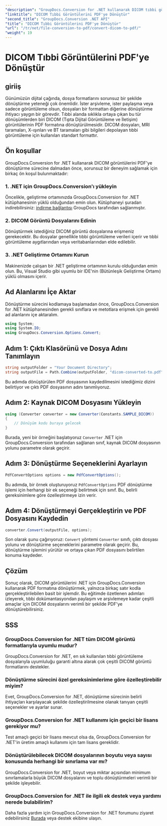 ```yaml
---
"description": "GroupDocs.Conversion for .NET kullanarak DICOM tıbbi görüntülerini zahmetsizce PDF formatına dönüştürün. Esnek, verimli ve özelleştirilebilir dönüştürme çözümü."
"linktitle": "DICOM Tıbbi Görüntülerini PDF'ye Dönüştür"
"second_title": "GroupDocs.Conversion .NET API"
"title": "DICOM Tıbbi Görüntülerini PDF'ye Dönüştür"
"url": "/tr/net/file-conversion-to-pdf/convert-dicom-to-pdf/"
"weight": 19
---
```


# DICOM Tıbbi Görüntülerini PDF'ye Dönüştür

## giriiş
Günümüzün dijital çağında, dosya formatlarını sorunsuz bir şekilde dönüştürme yeteneği çok önemlidir. İster arşivleme, ister paylaşma veya sadece görüntüleme olsun, dosyaları bir formattan diğerine dönüştürme ihtiyacı yaygın bir görevdir. Tıbbi alanda sıklıkla ortaya çıkan bu tür dönüşümlerden biri DICOM (Tıpta Dijital Görüntüleme ve İletişim) görüntülerinin PDF formatına dönüştürülmesidir. DICOM dosyaları, MRI taramaları, X-ışınları ve BT taramaları gibi bilgileri depolayan tıbbi görüntüleme için kullanılan standart formattır.
## Ön koşullar
GroupDocs.Conversion for .NET kullanarak DICOM görüntülerini PDF'ye dönüştürme sürecine dalmadan önce, sorunsuz bir deneyim sağlamak için birkaç ön koşul bulunmaktadır:
### 1. .NET için GroupDocs.Conversion'ı yükleyin
Öncelikle, geliştirme ortamınızda GroupDocs.Conversion for .NET kütüphanesinin yüklü olduğundan emin olun. Kütüphaneyi şuradan indirebilirsiniz: [indirme bağlantısı](https://releases.groupdocs.com/conversion/net/) GroupDocs tarafından sağlanmıştır.
### 2. DICOM Görüntü Dosyalarını Edinin
Dönüştürmek istediğiniz DICOM görüntü dosyalarına erişmeniz gerekecektir. Bu dosyalar genellikle tıbbi görüntüleme verileri içerir ve tıbbi görüntüleme aygıtlarından veya veritabanlarından elde edilebilir.
### 3. .NET Geliştirme Ortamını Kurun
Makinenizde çalışan bir .NET geliştirme ortamının kurulu olduğundan emin olun. Bu, Visual Studio gibi uyumlu bir IDE'nin (Bütünleşik Geliştirme Ortamı) yüklü olmasını içerir.

## Ad Alanlarını İçe Aktar
Dönüştürme sürecini kodlamaya başlamadan önce, GroupDocs.Conversion for .NET kütüphanesinden gerekli sınıflara ve metotlara erişmek için gerekli ad alanlarını içe aktaralım.
```csharp
using System;
using System.IO;
using GroupDocs.Conversion.Options.Convert;
```
## Adım 1: Çıktı Klasörünü ve Dosya Adını Tanımlayın
```csharp
string outputFolder = "Your Document Directory";
string outputFile = Path.Combine(outputFolder, "dicom-converted-to.pdf");
```
Bu adımda dönüştürülen PDF dosyasının kaydedilmesini istediğimiz dizini belirtiyor ve çıktı PDF dosyasının adını tanımlıyoruz.
## Adım 2: Kaynak DICOM Dosyasını Yükleyin
```csharp
using (Converter converter = new Converter(Constants.SAMPLE_DICOM))
{
    // Dönüşüm kodu buraya gelecek
}
```
Burada, yeni bir örneğini başlatıyoruz `Converter` .NET için GroupDocs.Conversion tarafından sağlanan sınıf, kaynak DICOM dosyasının yolunu parametre olarak geçirir.
## Adım 3: Dönüştürme Seçeneklerini Ayarlayın
```csharp
PdfConvertOptions options = new PdfConvertOptions();
```
Bu adımda, bir örnek oluşturuyoruz `PdfConvertOptions` PDF dönüştürme işlemi için herhangi bir ek seçeneği belirtmek için sınıf. Bu, belirli gereksinimlere göre özelleştirmeye izin verir.
## Adım 4: Dönüştürmeyi Gerçekleştirin ve PDF Dosyasını Kaydedin
```csharp
converter.Convert(outputFile, options);
```
Son olarak şunu çağırıyoruz: `Convert` yöntemi `Converter` sınıfı, çıktı dosyası yolunu ve dönüştürme seçeneklerini parametre olarak geçirir. Bu, dönüştürme işlemini yürütür ve ortaya çıkan PDF dosyasını belirtilen konuma kaydeder.

## Çözüm
Sonuç olarak, DICOM görüntülerini .NET için GroupDocs.Conversion kullanarak PDF formatına dönüştürmek, yalnızca birkaç satır kodla gerçekleştirilebilen basit bir işlemdir. Bu eğitimde özetlenen adımları izleyerek, tıbbi dokümantasyondan paylaşım ve arşivlemeye kadar çeşitli amaçlar için DICOM dosyalarını verimli bir şekilde PDF'ye dönüştürebilirsiniz.
## SSS
### GroupDocs.Conversion for .NET tüm DICOM görüntü formatlarıyla uyumlu mudur?
GroupDocs.Conversion for .NET, en sık kullanılan tıbbi görüntüleme dosyalarıyla uyumluluğu garanti altına alarak çok çeşitli DICOM görüntü formatlarını destekler.
### Dönüştürme sürecini özel gereksinimlerime göre özelleştirebilir miyim?
Evet, GroupDocs.Conversion for .NET, dönüştürme sürecinin belirli ihtiyaçları karşılayacak şekilde özelleştirilmesine olanak tanıyan çeşitli seçenekler ve ayarlar sunar.
### GroupDocs.Conversion for .NET kullanımı için geçici bir lisans gerekiyor mu?
Test amaçlı geçici bir lisans mevcut olsa da, GroupDocs.Conversion for .NET'in üretim amaçlı kullanımı için tam lisans gereklidir.
### Dönüştürülebilecek DICOM dosyalarının boyutu veya sayısı konusunda herhangi bir sınırlama var mı?
GroupDocs.Conversion for .NET, boyut veya miktar açısından minimum sınırlamalarla büyük DICOM dosyalarını ve toplu dönüştürmeleri verimli bir şekilde işleyebilir.
### GroupDocs.Conversion for .NET ile ilgili ek destek veya yardımı nerede bulabilirim?
Daha fazla yardım için GroupDocs.Conversion for .NET forumunu ziyaret edebilirsiniz [Burada](https://forum.groupdocs.com/c/conversion/11) veya destek ekibine ulaşın.